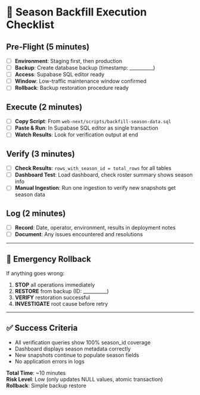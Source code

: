 # 🎯 Season Backfill Execution Checklist

## Pre-Flight (5 minutes)
- [ ] **Environment**: Staging first, then production
- [ ] **Backup**: Create database backup (timestamp: __________)
- [ ] **Access**: Supabase SQL editor ready
- [ ] **Window**: Low-traffic maintenance window confirmed
- [ ] **Rollback**: Backup restoration procedure ready

## Execute (2 minutes)
- [ ] **Copy Script**: From `web-next/scripts/backfill-season-data.sql`
- [ ] **Paste & Run**: In Supabase SQL editor as single transaction
- [ ] **Watch Results**: Look for verification output at end

## Verify (3 minutes)
- [ ] **Check Results**: `rows_with_season_id = total_rows` for all tables
- [ ] **Dashboard Test**: Load dashboard, check roster summary shows season info
- [ ] **Manual Ingestion**: Run one ingestion to verify new snapshots get season data

## Log (2 minutes)
- [ ] **Record**: Date, operator, environment, results in deployment notes
- [ ] **Document**: Any issues encountered and resolutions

---

## 🚨 Emergency Rollback
If anything goes wrong:
1. **STOP** all operations immediately
2. **RESTORE** from backup (ID: __________)
3. **VERIFY** restoration successful
4. **INVESTIGATE** root cause before retry

---

## ✅ Success Criteria
- All verification queries show 100% season_id coverage
- Dashboard displays season metadata correctly
- New snapshots continue to populate season fields
- No application errors in logs

**Total Time**: ~10 minutes  
**Risk Level**: Low (only updates NULL values, atomic transaction)  
**Rollback**: Simple backup restore

